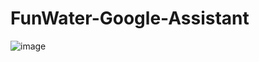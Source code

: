 # FunWater-Google-Assistant

![image](https://drive.google.com/uc?export=view&id=1Pd9NePc397Ey2o8KcUBK9mCkHK0u8JLR)

